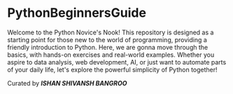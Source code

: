 # PythonBeginnersGuide
Welcome to the Python Novice's Nook! This repository is designed as a starting point for those new to the world of programming, providing a friendly introduction to Python. Here, we are gonna move through the basics, with hands-on exercises and real-world examples. Whether you aspire to data analysis, web development, AI, or just want to automate parts of your daily life, let's explore the powerful simplicity of Python together!

Curated by ***ISHAN SHIVANSH BANGROO***
